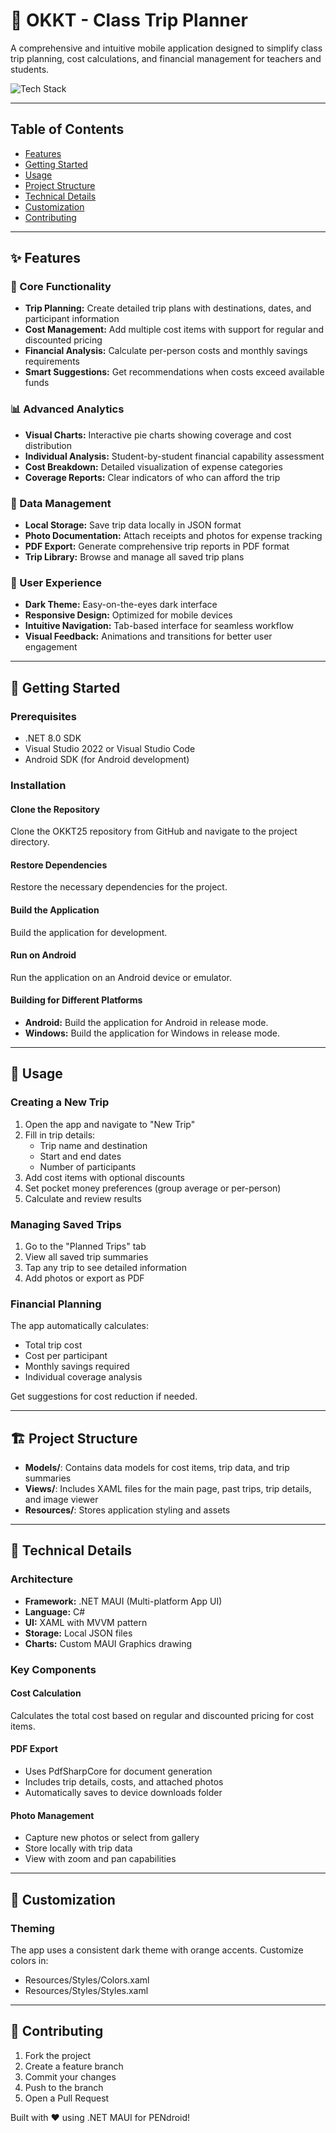 # 🎒 OKKT - Class Trip Planner

A comprehensive and intuitive mobile application designed to simplify class trip planning, cost calculations, and financial management for teachers and students.

![Tech Stack](https://skillicons.dev/icons?i=visualstudio,dotnet,cs,github)

---

## Table of Contents

- [Features](#features)
- [Getting Started](#getting-started)
- [Usage](#usage)
- [Project Structure](#project-structure)
- [Technical Details](#technical-details)
- [Customization](#customization)
- [Contributing](#contributing)

---

## ✨ Features

### 🎯 Core Functionality
- **Trip Planning:** Create detailed trip plans with destinations, dates, and participant information
- **Cost Management:** Add multiple cost items with support for regular and discounted pricing
- **Financial Analysis:** Calculate per-person costs and monthly savings requirements
- **Smart Suggestions:** Get recommendations when costs exceed available funds

### 📊 Advanced Analytics
- **Visual Charts:** Interactive pie charts showing coverage and cost distribution
- **Individual Analysis:** Student-by-student financial capability assessment
- **Cost Breakdown:** Detailed visualization of expense categories
- **Coverage Reports:** Clear indicators of who can afford the trip

### 💾 Data Management
- **Local Storage:** Save trip data locally in JSON format
- **Photo Documentation:** Attach receipts and photos for expense tracking
- **PDF Export:** Generate comprehensive trip reports in PDF format
- **Trip Library:** Browse and manage all saved trip plans

### 🎨 User Experience
- **Dark Theme:** Easy-on-the-eyes dark interface
- **Responsive Design:** Optimized for mobile devices
- **Intuitive Navigation:** Tab-based interface for seamless workflow
- **Visual Feedback:** Animations and transitions for better user engagement

---

## 🚀 Getting Started

### Prerequisites
- .NET 8.0 SDK
- Visual Studio 2022 or Visual Studio Code
- Android SDK (for Android development)

### Installation
#### Clone the Repository
Clone the OKKT25 repository from GitHub and navigate to the project directory.

#### Restore Dependencies
Restore the necessary dependencies for the project.

#### Build the Application
Build the application for development.

#### Run on Android
Run the application on an Android device or emulator.

#### Building for Different Platforms
- **Android:** Build the application for Android in release mode.
- **Windows:** Build the application for Windows in release mode.

---

## 📱 Usage

### Creating a New Trip
1. Open the app and navigate to "New Trip"
2. Fill in trip details:
   - Trip name and destination
   - Start and end dates
   - Number of participants
3. Add cost items with optional discounts
4. Set pocket money preferences (group average or per-person)
5. Calculate and review results

### Managing Saved Trips
1. Go to the "Planned Trips" tab
2. View all saved trip summaries
3. Tap any trip to see detailed information
4. Add photos or export as PDF

### Financial Planning
The app automatically calculates:
- Total trip cost
- Cost per participant
- Monthly savings required
- Individual coverage analysis

Get suggestions for cost reduction if needed.

---

## 🏗️ Project Structure
- **Models/**: Contains data models for cost items, trip data, and trip summaries
- **Views/**: Includes XAML files for the main page, past trips, trip details, and image viewer
- **Resources/**: Stores application styling and assets

---

## 🔧 Technical Details
### Architecture
- **Framework:** .NET MAUI (Multi-platform App UI)
- **Language:** C#
- **UI:** XAML with MVVM pattern
- **Storage:** Local JSON files
- **Charts:** Custom MAUI Graphics drawing

### Key Components
#### Cost Calculation
Calculates the total cost based on regular and discounted pricing for cost items.

#### PDF Export
- Uses PdfSharpCore for document generation
- Includes trip details, costs, and attached photos
- Automatically saves to device downloads folder

#### Photo Management
- Capture new photos or select from gallery
- Store locally with trip data
- View with zoom and pan capabilities

---

## 🎨 Customization
### Theming
The app uses a consistent dark theme with orange accents. Customize colors in:
- Resources/Styles/Colors.xaml
- Resources/Styles/Styles.xaml

---

## 🤝 Contributing
1. Fork the project
2. Create a feature branch
3. Commit your changes
4. Push to the branch
5. Open a Pull Request

Built with ❤️ using .NET MAUI for PENdroid!
